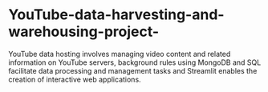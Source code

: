 # YouTube-data-harvesting-and-warehousing-project-
YouTube data hosting involves managing video content and related information on YouTube servers, background rules using MongoDB and SQL facilitate data processing and management tasks and Streamlit enables the creation of interactive web applications.
